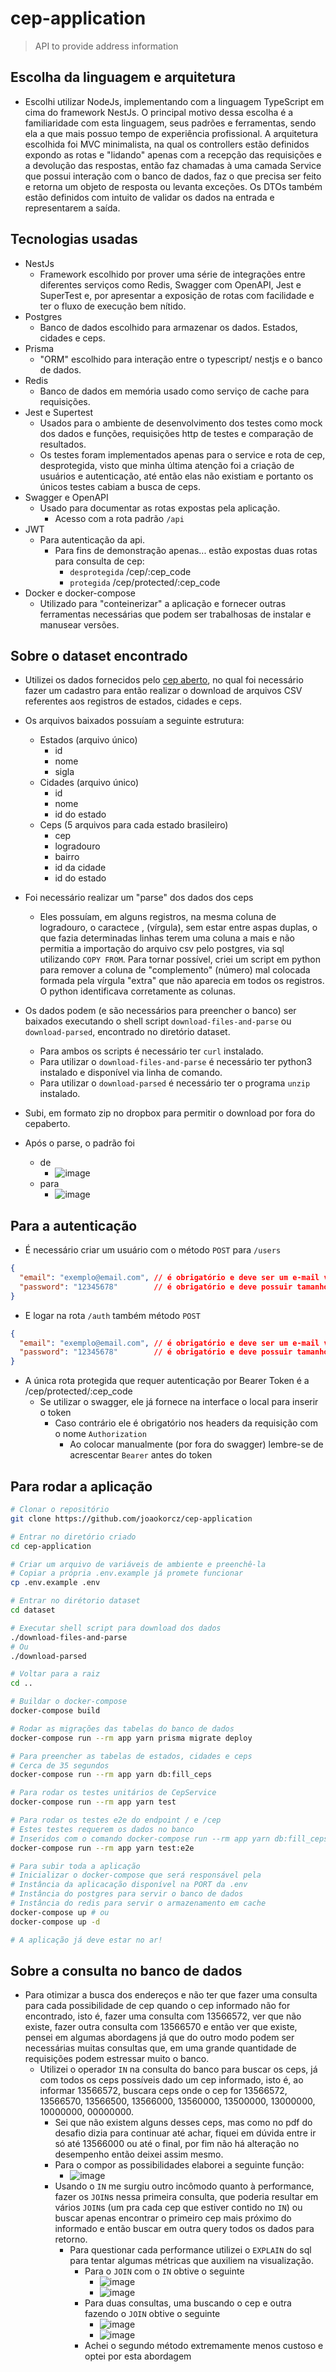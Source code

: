 # cep-application

> API to provide address information

## Escolha da linguagem e arquitetura
- Escolhi utilizar NodeJs, implementando com a linguagem TypeScript em cima do framework NestJs. O principal motivo dessa escolha é a familiaridade com esta linguagem, seus padrões e ferramentas, sendo ela a que mais possuo tempo de experiência profissional. A arquitetura escolhida foi MVC minimalista, na qual os controllers estão definidos expondo as rotas e "lidando" apenas com a recepção das requisições e a devolução das respostas, então faz chamadas à uma camada Service que possui interação com o banco de dados, faz o que precisa ser feito e retorna um objeto de resposta ou levanta exceções. Os DTOs também estão definidos com intuito de validar os dados na entrada e representarem a saída.

## Tecnologias usadas

- NestJs
  - Framework escolhido por prover uma série de integrações entre diferentes serviços como Redis, Swagger com OpenAPI, Jest e SuperTest e, por apresentar a exposição de rotas com facilidade e ter o fluxo de execução bem nítido.
- Postgres
  - Banco de dados escolhido para armazenar os dados. Estados, cidades e ceps.
- Prisma
  - "ORM" escolhido para interação entre o typescript/ nestjs e o banco de dados.
- Redis
  - Banco de dados em memória usado como serviço de cache para requisições.
- Jest e Supertest
  - Usados para o ambiente de desenvolvimento dos testes como mock dos dados e funções, requisições http de testes e comparação de resultados.
  - Os testes foram implementados apenas para o service e rota de cep, desprotegida, visto que minha última atenção foi a criação de usuários e autenticação, até então elas não existiam e portanto os únicos testes cabiam a busca de ceps.
- Swagger e OpenAPI
  - Usado para documentar as rotas expostas pela aplicação.
    - Acesso com a rota padrão `/api`
- JWT
  - Para autenticação da api.
    - Para fins de demonstração apenas... estão expostas duas rotas para consulta de cep:
      - `desprotegida` /cep/:cep_code
      - `protegida` /cep/protected/:cep_code
- Docker e docker-compose
  - Utilizado para "conteinerizar" a aplicação e fornecer outras ferramentas necessárias que podem ser trabalhosas de instalar e manusear versões.
  
## Sobre o dataset encontrado

- Utilizei os dados fornecidos pelo [cep aberto](https://www.cepaberto.com/), no qual foi necessário fazer um cadastro para então realizar o download de arquivos CSV referentes aos registros de estados, cidades e ceps.

- Os arquivos baixados possuíam a seguinte estrutura:
    - Estados (arquivo único)
      - id
      - nome
      - sigla
    - Cidades (arquivo único)
      - id
      - nome
      - id do estado
    - Ceps (5 arquivos para cada estado brasileiro) 
      - cep
      - logradouro
      - bairro
      - id da cidade
      - id do estado
- Foi necessário realizar um "parse" dos dados dos ceps
  - Eles possuíam, em alguns registros, na mesma coluna de logradouro, o caractece , (vírgula), sem estar entre aspas duplas, o que fazia determinadas linhas terem uma coluna a mais e não permitia a importação do arquivo csv pelo postgres, via sql utilizando `COPY FROM`. Para tornar possível, criei um script em python para remover a coluna de "complemento" (número) mal colocada formada pela vírgula "extra" que não aparecia em todos os registros. O python identificava corretamente as colunas.
- Os dados podem (e são necessários para preencher o banco) ser baixados executando o shell script `download-files-and-parse` ou `download-parsed`, encontrado no diretório dataset.
  - Para ambos os scripts é necessário ter `curl` instalado.
  - Para utilizar o `download-files-and-parse` é necessário ter python3 instalado e disponível via linha de comando.
  - Para utilizar o `download-parsed` é necessário ter o programa `unzip` instalado.
- Subi, em formato zip no dropbox para permitir o download por fora do cepaberto.
- Após o parse, o padrão foi
  - de 
    - ![image](https://user-images.githubusercontent.com/37910255/197310430-fb81a38f-22a8-460a-8e48-a0cc9a3b2bae.png)
  - para
    - ![image](https://user-images.githubusercontent.com/37910255/197310514-cb59fdb6-02ea-4e21-bb17-9003625521ea.png)

## Para a autenticação
- É necessário criar um usuário com o método `POST` para `/users`
```json
{
  "email": "exemplo@email.com", // é obrigatório e deve ser um e-mail válido
  "password": "12345678"        // é obrigatório e deve possuir tamanho >= 8
}
```
- E logar na rota `/auth` também método `POST`
```json
{
  "email": "exemplo@email.com", // é obrigatório e deve ser um e-mail válido
  "password": "12345678"        // é obrigatório e deve possuir tamanho >= 8
}
```
- A única rota protegida que requer autenticação por Bearer Token é a /cep/protected/:cep_code
  - Se utilizar o swagger, ele já fornece na interface o local para inserir o token
    - Caso contrário ele é obrigatório nos headers da requisição com o nome `Authorization`
      - Ao colocar manualmente (por fora do swagger) lembre-se de acrescentar `Bearer` antes do token

## Para rodar a aplicação
```bash
# Clonar o repositório
git clone https://github.com/joaokorcz/cep-application

# Entrar no diretório criado
cd cep-application

# Criar um arquivo de variáveis de ambiente e preenchê-la
# Copiar a própria .env.example já promete funcionar
cp .env.example .env

# Entrar no dirétorio dataset
cd dataset

# Executar shell script para download dos dados
./download-files-and-parse
# Ou
./download-parsed

# Voltar para a raiz
cd ..

# Buildar o docker-compose
docker-compose build

# Rodar as migrações das tabelas do banco de dados
docker-compose run --rm app yarn prisma migrate deploy

# Para preencher as tabelas de estados, cidades e ceps
# Cerca de 35 segundos
docker-compose run --rm app yarn db:fill_ceps

# Para rodar os testes unitários de CepService
docker-compose run --rm app yarn test

# Para rodar os testes e2e do endpoint / e /cep
# Estes testes requerem os dados no banco
# Inseridos com o comando docker-compose run --rm app yarn db:fill_ceps
docker-compose run --rm app yarn test:e2e

# Para subir toda a aplicação
# Inicializar o docker-compose que será responsável pela
# Instância da aplicacação disponível na PORT da .env
# Instância do postgres para servir o banco de dados
# Instância do redis para servir o armazenamento em cache
docker-compose up # ou
docker-compose up -d

# A aplicação já deve estar no ar!
```

## Sobre a consulta no banco de dados
- Para otimizar a busca dos endereços e não ter que fazer uma consulta para cada possibilidade de cep quando o cep informado não for encontrado, isto é, fazer uma consulta com 13566572, ver que não existe, fazer outra consulta com 13566570 e então ver que existe, pensei em algumas abordagens já que do outro modo podem ser necessárias muitas consultas que, em uma grande quantidade de requisições podem estressar muito o banco.
  - Utilizei o operador `IN` na consulta do banco para buscar os ceps, já com todos os ceps possíveis dado um cep informado, isto é, ao informar 13566572, buscara ceps onde o cep for 13566572, 13566570, 13566500, 13566000, 13560000, 13500000, 13000000, 10000000, 00000000.
    - Sei que não existem alguns desses ceps, mas como no pdf do desafio dizia para continuar até achar, fiquei em dúvida entre ir só até 13566000 ou até o final, por fim não há alteração no desempenho então deixei assim mesmo.
    - Para o compor as possibilidades elaborei a seguinte função:
      - ![image](https://user-images.githubusercontent.com/37910255/197310888-d143790f-bb0e-4e8c-959b-087eb0dbaba4.png)
    - Usando o `IN` me surgiu outro incômodo quanto à performance, fazer os `JOIN`s nessa primeira consulta, que poderia resultar em vários `JOIN`s (um pra cada cep que estiver contido no `IN`) ou buscar apenas encontrar o primeiro cep mais próximo do informado e então buscar em outra query todos os dados para retorno.
      - Para questionar cada performance utilizei o `EXPLAIN` do sql para tentar algumas métricas que auxiliem na visualização.
        - Para o `JOIN` com o `IN` obtive o seguinte
          - ![image](https://user-images.githubusercontent.com/37910255/197311130-d718db4d-5c8e-4ad2-844a-c2581da2d8c9.png)
          - ![image](https://user-images.githubusercontent.com/37910255/197311137-a52e2529-1cfa-47c9-a7ac-be9add54f605.png)
        - Para duas consultas, uma buscando o cep e outra fazendo o `JOIN` obtive o seguinte
          - ![image](https://user-images.githubusercontent.com/37910255/197311176-f518f58a-5e66-4d29-8f21-3f7841cf857d.png)
          - ![image](https://user-images.githubusercontent.com/37910255/197311190-8123d064-c3bc-4c74-a898-48a7e915d989.png)
        - Achei o segundo método extremamente menos custoso e optei por esta abordagem




